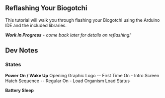 ## Reflashing Your Biogotchi ##

This tutorial will walk you through flashing your Biogotchi using the Arduino IDE and the included libraries.

***Work In Progress** - come back later for details on reflashing!*

## Dev Notes ##
### States ###

**Power On / Wake Up**
	Opening Graphic  Logo
	-- First Time On - Intro Screen
		Hatch Sequence
	-- Regular On - Load Organism
		Load Status

**Battery Sleep**

